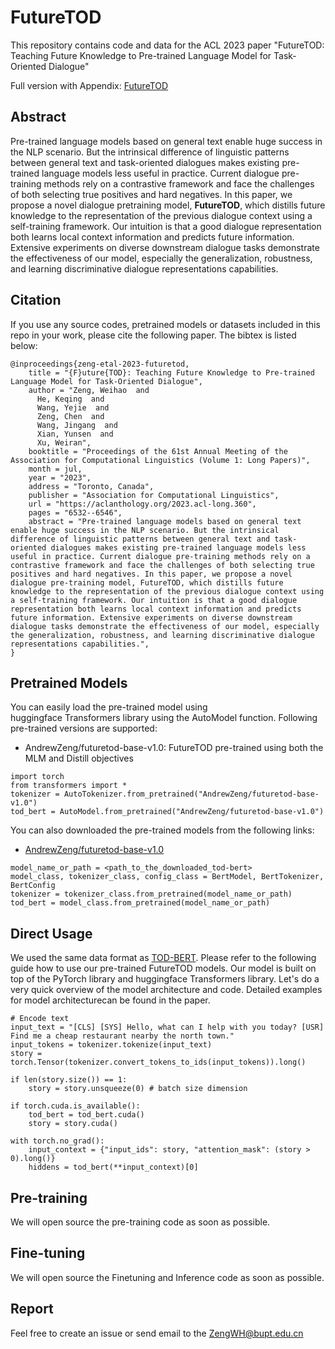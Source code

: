# FutureTOD

This repository contains code and data for the ACL 2023 paper "FutureTOD: Teaching Future Knowledge to Pre-trained Language Model for Task-Oriented Dialogue"

Full version with Appendix: [FutureTOD](https://aclanthology.org/2023.acl-long.360.pdf)

## Abstract

Pre-trained language models based on general text enable huge success in the NLP scenario.
But the intrinsical difference of linguistic patterns between general text and task-oriented dialogues makes existing pre-trained language models less useful in practice. Current dialogue pre-training methods rely on a contrastive framework and face the challenges of both selecting true positives and hard negatives. In this paper, we propose a novel dialogue pretraining model, **FutureTOD**, which distills future knowledge to the representation of the previous dialogue context using a self-training framework. Our intuition is that a good dialogue representation both learns local context information and predicts future information. Extensive experiments on diverse downstream dialogue tasks demonstrate the effectiveness of our model, especially the generalization, robustness, and learning discriminative dialogue representations capabilities.

## Citation
If you use any source codes, pretrained models or datasets included in this repo in your work, please cite the following paper. The bibtex is listed below:
```
@inproceedings{zeng-etal-2023-futuretod,
    title = "{F}uture{TOD}: Teaching Future Knowledge to Pre-trained Language Model for Task-Oriented Dialogue",
    author = "Zeng, Weihao  and
      He, Keqing  and
      Wang, Yejie  and
      Zeng, Chen  and
      Wang, Jingang  and
      Xian, Yunsen  and
      Xu, Weiran",
    booktitle = "Proceedings of the 61st Annual Meeting of the Association for Computational Linguistics (Volume 1: Long Papers)",
    month = jul,
    year = "2023",
    address = "Toronto, Canada",
    publisher = "Association for Computational Linguistics",
    url = "https://aclanthology.org/2023.acl-long.360",
    pages = "6532--6546",
    abstract = "Pre-trained language models based on general text enable huge success in the NLP scenario. But the intrinsical difference of linguistic patterns between general text and task-oriented dialogues makes existing pre-trained language models less useful in practice. Current dialogue pre-training methods rely on a contrastive framework and face the challenges of both selecting true positives and hard negatives. In this paper, we propose a novel dialogue pre-training model, FutureTOD, which distills future knowledge to the representation of the previous dialogue context using a self-training framework. Our intuition is that a good dialogue representation both learns local context information and predicts future information. Extensive experiments on diverse downstream dialogue tasks demonstrate the effectiveness of our model, especially the generalization, robustness, and learning discriminative dialogue representations capabilities.",
}
```


## Pretrained Models

You can easily load the pre-trained model using huggingface Transformers library using the AutoModel function. Following pre-trained versions are supported:

- AndrewZeng/futuretod-base-v1.0: FutureTOD pre-trained using both the MLM and Distill objectives

```
import torch
from transformers import *
tokenizer = AutoTokenizer.from_pretrained("AndrewZeng/futuretod-base-v1.0")
tod_bert = AutoModel.from_pretrained("AndrewZeng/futuretod-base-v1.0")
```

You can also downloaded the pre-trained models from the following links:

- [AndrewZeng/futuretod-base-v1.0](https://huggingface.co/AndrewZeng/futuretod-base-v1.0)

```
model_name_or_path = <path_to_the_downloaded_tod-bert>
model_class, tokenizer_class, config_class = BertModel, BertTokenizer, BertConfig
tokenizer = tokenizer_class.from_pretrained(model_name_or_path)
tod_bert = model_class.from_pretrained(model_name_or_path)
```

## Direct Usage

We used the same data format as [TOD-BERT](https://github.com/jasonwu0731/ToD-BERT). Please refer to the following guide how to use our pre-trained FutureTOD models. Our model is built on top of the PyTorch library and huggingface Transformers library. Let's do a very quick overview of the model architecture and code. Detailed examples for model architecturecan be found in the paper.

```
# Encode text 
input_text = "[CLS] [SYS] Hello, what can I help with you today? [USR] Find me a cheap restaurant nearby the north town."
input_tokens = tokenizer.tokenize(input_text)
story = torch.Tensor(tokenizer.convert_tokens_to_ids(input_tokens)).long()

if len(story.size()) == 1: 
    story = story.unsqueeze(0) # batch size dimension

if torch.cuda.is_available(): 
    tod_bert = tod_bert.cuda()
    story = story.cuda()

with torch.no_grad():
    input_context = {"input_ids": story, "attention_mask": (story > 0).long()}
    hiddens = tod_bert(**input_context)[0]
```

## Pre-training

We will open source the pre-training code as soon as possible.


## Fine-tuning

We will open source the Finetuning and Inference code as soon as possible.

## Report

Feel free to create an issue or send email to the ZengWH@bupt.edu.cn
